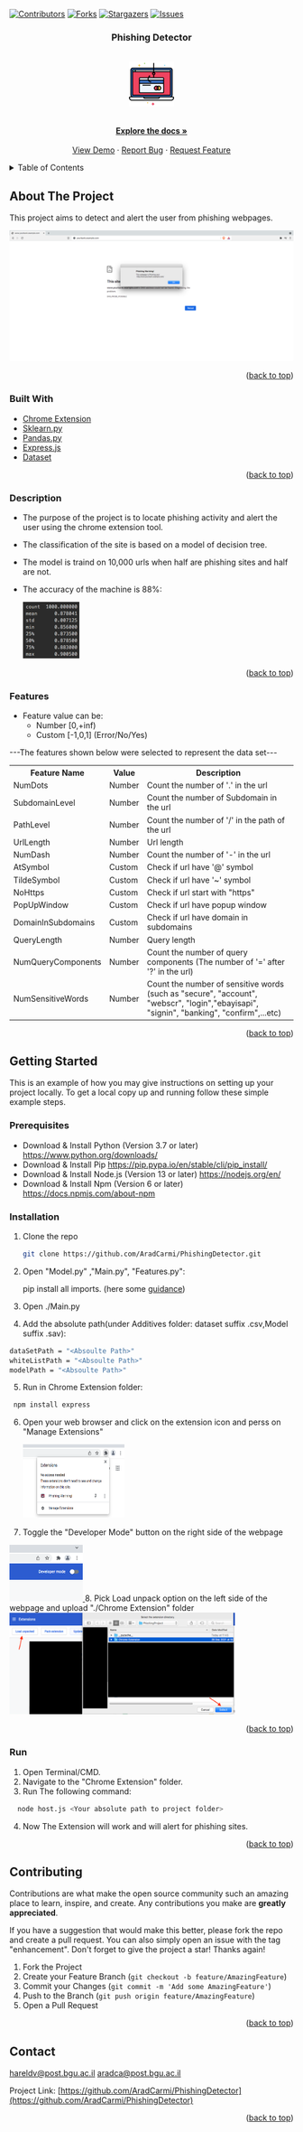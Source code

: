 <div id="top"></div>

<!-- PROJECT SHIELDS -->
<!--
*** I'm using markdown "reference style" links for readability.
*** Reference links are enclosed in brackets [ ] instead of parentheses ( ).
*** See the bottom of this document for the declaration of the reference variables
*** for contributors-url, forks-url, etc. This is an optional, concise syntax you may use.
*** https://www.markdownguide.org/basic-syntax/#reference-style-links
-->
[![Contributors][contributors-shield]][contributors-url]
[![Forks][forks-shield]][forks-url]
[![Stargazers][stars-shield]][stars-url]
[![Issues][issues-shield]][issues-url]


<h3 align="center">Phishing Detector</h3>
<!-- PROJECT LOGO -->
<br />
<div align="center">
  <a href="https://github.com/aradcarmi/PhishingDetector">
    <img src="images/logo.png" alt="Logo" width="80" height="80">
  </a>



  <p align="center">
    <br />
    <a href="https://github.com/aradcarmi/PhishingDetector"><strong>Explore the docs »</strong></a>
    <br />
    <br />
    <a href="https://github.com/aradcarmi/PhishingDetector">View Demo</a>
    ·
    <a href="https://github.com/aradcarmi/PhishingDetector/issues">Report Bug</a>
    ·
    <a href="https://github.com/aradcarmi/PhishingDetector/issues">Request Feature</a>
  </p>
</div>


<!-- TABLE OF CONTENTS -->
<details>
  <summary>Table of Contents</summary>
  <ol>
    <li>
      <a href="#about-the-project">About The Project</a>
      <ul>
        <li><a href="#built-with">Built With</a></li>
        <li><a href="#description">Description</a></li>
        <li><a href="#features">Features</a></li>
      </ul>
    </li>
    <li>
      <a href="#getting-started">Getting Started</a>
      <ul>
        <li><a href="#prerequisites">Prerequisites</a></li>
        <li><a href="#installation">Installation</a></li>
      </ul>
    </li>
    <li><a href="#run">Run</a></li>
    <li><a href="#contributing">Contributing</a></li>
    <li><a href="#contact">Contact</a></li>
  </ol>
</details>

<!-- ABOUT THE PROJECT -->
## About The Project

This project aims to detect and alert the user from phishing webpages.

[![Product Name Screen Shot][product-screenshot]](https://example.com)

<p align="right">(<a href="#top">back to top</a>)</p>


### Built With

* [Chrome Extension](https://developer.chrome.com/docs/extensions/)
* [Sklearn.py](https://scikit-learn.org/stable/)
* [Pandas.py](https://pandas.pydata.org/)
* [Express.js](https://expressjs.com/)
* [Dataset](https://www.kaggle.com/shashwatwork/phishing-dataset-for-machine-learning)

<p align="right">(<a href="#top">back to top</a>)</p>

### Description

* The purpose of the project is to locate phishing activity and alert the user using the chrome extension tool.
* The classification of the site is based on a model of decision tree.
* The model is traind on 10,000 urls when half are phishing sites and half are not.
* The accuracy of the machine is 88%:

     <a href="https://github.com/aradcarmi/PhishingDetector">
    <img src="images/Accuracy.png" alt="accuracy" width="100" height="100">
    </a>
 
<p align="right">(<a href="#top">back to top</a>)</p>


### Features

  * Feature value can be:
    * Number [0,+inf)
    * Custom [-1,0,1] (Error/No/Yes)
  
  ---The features shown below were selected to represent the data set---
  
  <table>
  <tr>
    <th>Feature Name</th>
    <th>Value</th>
    <th>Description</th>
  </tr>
  <tr>
    <td>NumDots</td>
    <td>Number</td>
    <td>Count the number of '.' in the url</td>
  </tr>
  <tr>
    <td>SubdomainLevel</td>
    <td>Number</td>
    <td>Count the number of Subdomain in the url</td>
  </tr>
   <tr>
    <td>PathLevel</td>
    <td>Number</td>
    <td>Count the number of '/' in the path of the url</td>
  </tr>
  <tr>
    <td>UrlLength</td>
    <td>Number</td>
    <td>Url length</td>
  </tr>
  <tr>
    <td>NumDash</td>
    <td>Number</td>
    <td>Count the number of '-' in the url</td>
  </tr>
  <tr>
    <td>AtSymbol</td>
    <td>Custom</td>
    <td>Check if url have '@' symbol</td>
  </tr>
  <tr>
    <td>TildeSymbol</td>
    <td>Custom</td>
    <td>Check if url have '~' symbol</td>
  </tr>
  <tr>
    <td>NoHttps</td>
    <td>Custom</td>
    <td>Check if url start with "https"</td>
  </tr>
  <tr>
    <td>PopUpWindow</td>
    <td>Custom</td>
    <td>Check if url have popup window</td>
  </tr>
  <tr>
    <td>DomainInSubdomains</td>
    <td>Custom</td>
    <td>Check if url have domain in subdomains</td>
  </tr>
  <tr>
    <td>QueryLength</td>
    <td>Number</td>
    <td>Query length</td>
  </tr>
  <tr>
    <td>NumQueryComponents</td>
    <td>Number</td>
    <td>Count the number of query components (The number of '=' after '?' in the url)</td>
  </tr>
  <tr>
    <td>NumSensitiveWords</td>
    <td>Number</td>
    <td>Count the number of sensitive words (such as "secure", "account", "webscr", "login","ebayisapi", "signin", "banking", "confirm",...etc)</td>
  </tr>
</table>

<p align="right">(<a href="#top">back to top</a>)</p>


<!-- GETTING STARTED -->
## Getting Started

This is an example of how you may give instructions on setting up your project locally.
To get a local copy up and running follow these simple example steps.

### Prerequisites
  * Download & Install Python  (Version 3.7 or later) https://www.python.org/downloads/
  * Download & Install Pip https://pip.pypa.io/en/stable/cli/pip_install/
  * Download & Install Node.js (Version 13 or later)  https://nodejs.org/en/
  * Download & Install Npm (Version 6 or later)  https://docs.npmjs.com/about-npm
  
### Installation
1. Clone the repo
   ```sh
   git clone https://github.com/AradCarmi/PhishingDetector.git
   ```
2. Open "Model.py" ,"Main.py", "Features.py":

    pip install all imports. (here some [guidance](https://www.youtube.com/watch?v=sIan8TOz0GA))
3. Open ./Main.py
4. Add the absolute path(under Additives folder: dataset suffix .csv,Model suffix .sav):
  ``` sh 
  dataSetPath = "<Absoulte Path>"
  whiteListPath = "<Absoulte Path>"
  modelPath = "<Absoulte Path>"
  ```
5. Run in Chrome Extension folder:
  ```sh
   npm install express
   ```
6. Open your web browser and click on the extension icon and perss on "Manage Extensions"
   
   <a href="https://github.com/aradcarmi/PhishingDetector">
    <img src="images/chromeExtension.png" alt="Logo" width="180" height="130">
    </a>
7. Toggle the "Developer Mode" button on the right side of the webpage

  <a href="https://github.com/aradcarmi/PhishingDetector">
    <img src="images/DevMode.png" alt="Logo" width="130" height="100">
    </a>  
8. Pick Load unpack option on the left side of the webpage and upload "./Chrome Extension" folder
  
  <a href="https://github.com/aradcarmi/PhishingDetector">
    <img src="images/LoadExtension.png" alt="Logo" width="400" height="180">
    </a>
    
<p align="right">(<a href="#top">back to top</a>)</p>

### Run
1. Open Terminal/CMD.
2. Navigate to the "Chrome Extension" folder.
3. Run The following command:
``` sh 
  node host.js <Your absolute path to project folder>
  ```
4. Now The Extension will work and will alert for phishing sites.

<p align="right">(<a href="#top">back to top</a>)</p>



<!-- CONTRIBUTING -->
## Contributing

Contributions are what make the open source community such an amazing place to learn, inspire, and create. Any contributions you make are **greatly appreciated**.

If you have a suggestion that would make this better, please fork the repo and create a pull request. You can also simply open an issue with the tag "enhancement".
Don't forget to give the project a star! Thanks again!

1. Fork the Project
2. Create your Feature Branch (`git checkout -b feature/AmazingFeature`)
3. Commit your Changes (`git commit -m 'Add some AmazingFeature'`)
4. Push to the Branch (`git push origin feature/AmazingFeature`)
5. Open a Pull Request

<p align="right">(<a href="#top">back to top</a>)</p>


<!-- CONTACT -->
## Contact
hareldv@post.bgu.ac.il
aradca@post.bgu.ac.il

Project Link: [https://github.com/AradCarmi/PhishingDetector](https://github.com/AradCarmi/PhishingDetector)

<p align="right">(<a href="#top">back to top</a>)</p>


<!-- MARKDOWN LINKS & IMAGES -->
<!-- https://www.markdownguide.org/basic-syntax/#reference-style-links -->
[contributors-shield]: https://img.shields.io/github/contributors/github_username/repo_name.svg?style=for-the-badge
[contributors-url]: https://github.com/aradcarmi/PhishingDetector/graphs/contributors
[forks-shield]: https://img.shields.io/github/forks/aradcarmi/PhishingDetector.svg?style=for-the-badge
[forks-url]: https://github.com/aradcarmi/PhishingDetector/network/members
[stars-shield]: https://img.shields.io/github/stars/aradcarmi/PhishingDetector.svg?style=for-the-badge
[stars-url]: https://github.com/aradcarmi/PhishingDetector/stargazers
[issues-shield]: https://img.shields.io/github/issues/github_username/repo_name.svg?style=for-the-badge
[issues-url]: https://github.com/github_username/repo_name/issues
[product-screenshot]: images/screenshot.png
